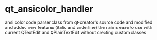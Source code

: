 # qt_ansicolor_handler
ansi color code parser class from qt-creator's source code and modified and added new features (italic and underline) then aims ease to use with current QTextEdit and QPlainTextEdit without creating custom classes

